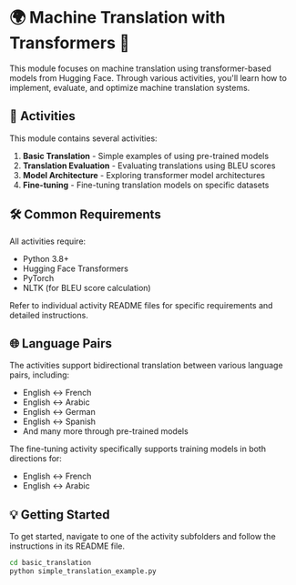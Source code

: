 # 🌍 Machine Translation with Transformers 🤖

This module focuses on machine translation using transformer-based models from Hugging Face. Through various activities, you'll learn how to implement, evaluate, and optimize machine translation systems.

## 📂 Activities

This module contains several activities:

1. **Basic Translation** - Simple examples of using pre-trained models
2. **Translation Evaluation** - Evaluating translations using BLEU scores
3. **Model Architecture** - Exploring transformer model architectures
4. **Fine-tuning** - Fine-tuning translation models on specific datasets

## 🛠️ Common Requirements

All activities require:
- Python 3.8+
- Hugging Face Transformers
- PyTorch
- NLTK (for BLEU score calculation)

Refer to individual activity README files for specific requirements and detailed instructions.

## 🌐 Language Pairs

The activities support bidirectional translation between various language pairs, including:
- English ↔️ French
- English ↔️ Arabic
- English ↔️ German
- English ↔️ Spanish
- And many more through pre-trained models

The fine-tuning activity specifically supports training models in both directions for:
- English ↔️ French
- English ↔️ Arabic

## 💡 Getting Started

To get started, navigate to one of the activity subfolders and follow the instructions in its README file.

```bash
cd basic_translation
python simple_translation_example.py
``` 